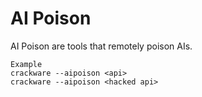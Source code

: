 # AI Poison
AI Poison are tools that remotely poison
AIs.
```
Example
crackware --aipoison <api>
crackware --aipoison <hacked api>
```

